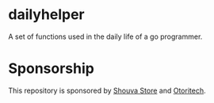 # dailyhelper
A set of functions used in the daily life of a go programmer.


# Sponsorship

This repository is sponsored by [Shouva Store](https://shouva.com) and [Otoritech](https://otoritech.com).